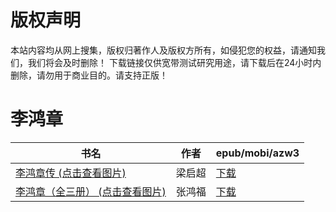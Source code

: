# 版权声明

本站内容均从网上搜集，版权归著作人及版权方所有，如侵犯您的权益，请通知我们，我们将会及时删除！ 下载链接仅供宽带测试研究用途，请下载后在24小时内删除，请勿用于商业目的。请支持正版！

# 李鸿章

| 书名 | 作者 | epub/mobi/azw3 |
| --- | --- | --- |
| [李鸿章传 (点击查看图片)](https://www.dushupai.com/attachment/2024/06/03/d0518b7e75aaf209.jpg) | 梁启超 | [下载](https://url89.ctfile.com/f/31084289-1357015774-71aa1b?p=8866) |
| [李鸿章（全三册） (点击查看图片)](https://www.dushupai.com/attachment/2024/06/03/b3398c3975eb7fd7.jpg) | 张鸿福 | [下载](https://url89.ctfile.com/f/31084289-1357015729-ed4ffc?p=8866) |
